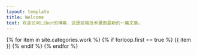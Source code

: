 ```yaml
---
layout: template
title: Welcome
text: 欢迎访问Liber的博客，这是前端技术里面最新的一篇文章。
---
```


{% for item in site.categories.work %}
  {% if forloop.first == true %}
    {{ item }}
  {% endif %}
{% endfor %}


